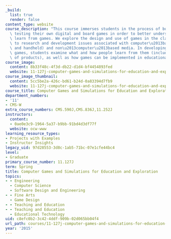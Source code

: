 ```yaml
---
_build:
  list: true
  render: false
content_type: website
course_description: "This course immerses students in the process of building and\
  \ testing their own digital and board games in order to better understand how we\
  \ learn from games. We explore the design and use of games in the classroom in addition\
  \ to research and development issues associated with computer\u2013based (desktop\
  \ and handheld) and non\u2013computer\u2013based media. In developing their own\
  \ games, students examine what and how people learn from them (including field testing\
  \ of products), as well as how games can be implemented in educational settings.\n"
course_image:
  content: 8b33f48c-4f3d-db22-d1d4-bf4454893fed
  website: 11-127j-computer-games-and-simulations-for-education-and-exploration-spring-2015
course_image_thumbnail:
  content: 5cc5be2a-426c-bd61-b24d-0a83394d7fb9
  website: 11-127j-computer-games-and-simulations-for-education-and-exploration-spring-2015
course_title: Computer Games and Simulations for Education and Exploration
department_numbers:
- '11'
- CMS-W
extra_course_numbers: CMS.590J,CMS.836J,11.252J
instructors:
  content:
  - 0ae0e3c9-1964-5a37-b9bb-91bd4d3df77f
  website: ocw-www
learning_resource_types:
- Projects with Examples
- Instructor Insights
legacy_uid: 97d28553-3d8c-1ab5-71bc-07e1cfe44bc4
level:
- Graduate
primary_course_number: 11.127J
term: Spring
title: Computer Games and Simulations for Education and Exploration
topics:
- - Engineering
  - Computer Science
  - Software Design and Engineering
- - Fine Arts
  - Game Design
- - Teaching and Education
- - Teaching and Education
  - Educational Technology
uid: c8efc0b2-3c42-4ddf-909b-02d065bb04f4
url_path: courses/11-127j-computer-games-and-simulations-for-education-and-exploration-spring-2015
year: '2015'
---
```

